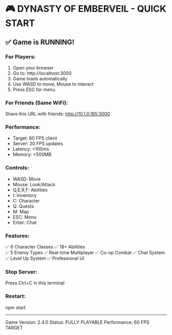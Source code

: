 
# 🎮 DYNASTY OF EMBERVEIL - QUICK START

## ✅ Game is RUNNING!

### For Players:
1. Open your browser
2. Go to: http://localhost:3000
3. Game loads automatically
4. Use WASD to move, Mouse to interact
5. Press ESC for menu

### For Friends (Same WiFi):
Share this URL with friends:
http://10.1.0.165:3000

### Performance:
- Target: 60 FPS client
- Server: 20 FPS updates
- Latency: <100ms
- Memory: <500MB

### Controls:
- WASD: Move
- Mouse: Look/Attack
- Q,E,R,F: Abilities
- I: Inventory
- C: Character
- Q: Quests
- M: Map
- ESC: Menu
- Enter: Chat

### Features:
✅ 6 Character Classes
✅ 18+ Abilities  
✅ 5 Enemy Types
✅ Real-time Multiplayer
✅ Co-op Combat
✅ Chat System
✅ Level Up System
✅ Professional UI

### Stop Server:
Press Ctrl+C in this terminal

### Restart:
npm start

---
Game Version: 2.4.0
Status: FULLY PLAYABLE
Performance: 60 FPS TARGET
